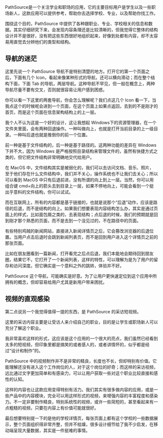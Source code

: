 PathSource是一个关注学业和职场的应用，它的主要目标用户是学生以及一些职场新人，这款应用可以提供参考，帮助你去选择学校、专业，以及帮助你找工作。

围绕这个目的，PathSource 中提供了各种跟职业、专业、学校相关的信息和数据。其实仔细研究下来，会发现内容条理还是比较清晰的，但我觉得它整体的结构设计并不是很好，没有把这些东西很好地组织起来，好像到处都有内容，却不太容易用直觉去分辨他们的类型和结构。

## 导航的迷茫

这里先说一个 PathSource 导航不是特别清楚的地方。打开它的第一个页面之后，下面有几个 Icon，看起来像某种形式的导航，还可以横向滑动；而在整个结构下面，下面 Tab 的导航，两层导航。这种导航不罕见，但一般在概念上，两种导航尽量不要有交叉，否则就很容易让用户感到困惑。

你可以看一下这里的两套导航，你会怎么理解呢？我们点这几个 Icon 看一下，当我点这个的时候呢会进到一个页面，在这个页面上如果点返回，去到的不是刚才的首页，而是这个页面在信息架构结构上的上一层。

我个人不认为这是一个好的设计，这让我想起 Windows下的资源管理器，在一个文件夹里面，会有两种回退操作。一种叫做向上，也就是打开当前目录的上一级目录。一种叫后退也就是推倒你的前一个位置。

前一种是基于文件结构的，后一种是基于路径的。这两种功能的差异在 Windows 下并不大，因为 Windows 是严格按照目录结构来管理文件的，虽然有快捷方式之类的，但它把文件结构非常明确地交代给用户。

在 MacOS 中，文件结构其实是被弱化的，我们可以去访问文档、音乐、照片，至于他们存在什么文件结构中，我们并不关心，操作系统也不让我们去关心；所以可以看到 MacOS 中只有后退前进，没有所谓的向上到上一层。当然，你可以用组合键 cmd+向上的箭头去到目录上一层，如果不停地向上，可能会看到一个挺出乎意料的文件结构，你可以试试。

而在互联网上，所有的内容都是基于链接的，也就是说那个“后退”动作，应该是路径的后退，而不是结构的向上。如果我们想要表现内容结构怎么办，其实是通过页面上的样式，比如面包屑之类的，去表现结构；点后退的时候，我们的预期就是回到刚才那个熟悉的页面，而不是去到一个没见过的，不在路径中的页面。

有些特别鸡贼的新闻网站，直接进入新闻详情页之后，它会篡改浏览器的后退位置。当用户点击后退时会跳到新闻列表页，而不是回到用户进入这个详情页之前的那张页面。

比如在朋友圈看到一篇新闻，打开看完之后点后退，我们本能地会期待回到朋友圈，结果它不，它打开了一个新闻列表，这样的特性，可以理解为是为了用户的留存和访问深度。但它确实是一个意料之外的跳转，体验并不好。

PathSource 这个导航，可能确实是好意。为了让用户更快速定位到这个应用中所拥有的概念，但却容易给用户尤其是新用户带来困扰。

## 视频的直观感染

第二点说另一个我觉得值得一提的东西，是 PathSource 的采访短视频。

这里的采访内容主要是让受访人来介绍自己的职业，目的是让学生或职场新人可以充分了解这个职业。

我非常喜欢这样的形式，这应该是这个应用的一个很大的亮点，我们虽然已经看到太多的短视频，但印象里都是搞笑的或者感人的，或者讲情怀的，似乎都是经过“设计和制作”的。

PathSource 中的视频制作并不是非常的精良，长度也不长，但却特别有价值。它能理解还没有进入这个工作岗位的人，对于这个岗位的好奇；而这样的采访视频，远比通过文字更加简单和有感染力，可以让用户获取一些对这个职业比较直接和感性的认知。

这样的内容也让这款应用变得特别有活力。我们其实有很多做内容的应用，或是一些产品中的内容模块，完全可以用这样形式的视频，来增强内容的丰富程度和感染力。不一定非要制作精良，特别系统性的视频，或许一些简短的，甚至看起来有一点粗糙的视频，只要在内容上有价值可能就很好。

最后想要特别提一下的是他的学校详情页，每张页面上都有这个学校的一些数据展示，整个页面组织得非常齐整，但并不枯燥，很多设计细节给了我不少启发，在移动端呈现大量数据，其实是一件挺难的事情。